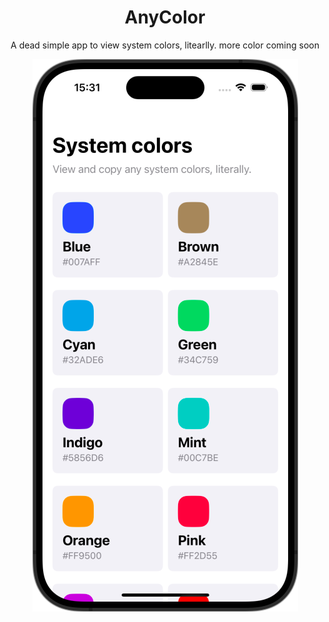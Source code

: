<div align="center">
  <h1 align="center">AnyColor</h1>
  <p align="center">A dead simple app to view system colors, litearlly. more color coming soon</p>
  <img src="assets/Screenshot.png">
</div>
